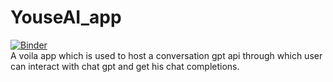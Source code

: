 # YouseAI_app
[![Binder](https://mybinder.org/badge_logo.svg)](https://mybinder.org/v2/gh/aryamanprince/YouseAI_app/HEAD)
<br>
A voila app which is used to host a conversation gpt api through which user can interact with chat gpt and get his chat completions.
